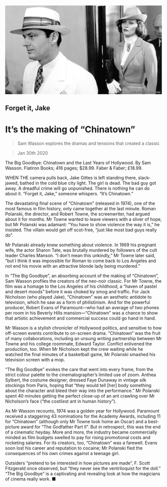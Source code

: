 ![](./images/20200201_BKP006_1.jpg)

## Forget it, Jake

# It’s the making of “Chinatown”

> Sam Wasson explores the dramas and tensions that created a classic

> Jan 30th 2020

The Big Goodbye: Chinatown and the Last Years of Hollywood. By Sam Wasson. Flatiron Books; 416 pages; $28.99. Faber & Faber; £18.99.

WHEN THE camera pulls back, Jake Gittes is left standing there, slack-jawed, bathed in the cold blue city light. The girl is dead. The bad guy got away. A dreadful crime will go unpunished. There is nothing he can do about it. “Forget it, Jake,” someone whispers. “It’s Chinatown.”

The devastating final scene of “Chinatown” (released in 1974), one of the most famous in film history, only came together at the last minute. Roman Polanski, the director, and Robert Towne, the screenwriter, had argued about it for months. Mr Towne wanted to leave viewers with a sliver of hope, but Mr Polanski was adamant: “You have to show violence the way it is,” he insisted. The villain would get off scot-free, “just like most bad guys really do”.

Mr Polanski already knew something about violence. In 1969 his pregnant wife, the actor Sharon Tate, was brutally murdered by followers of the cult leader Charles Manson. “I don’t mean this unkindly,” Mr Towne later said, “but I think it was impossible for Roman to come back to Los Angeles and not end his movie with an attractive blonde lady being murdered.”

In “The Big Goodbye”, an absorbing account of the making of “Chinatown”, Sam Wasson profiles the creators of the neo-noir classic. For Mr Towne, the film was a homage to the Los Angeles of his childhood, a “haven of pastel and desert moods” before it was choked by smog and traffic. For Jack Nicholson (who played Jake), “Chinatown” was an aesthetic antidote to television, which he saw as a form of philistinism. And for the powerful producer, Robert Evans of Paramount—who had an average of two phones per room in his Beverly Hills mansion—“Chinatown” was a chance to show that artistic achievement and commercial success could go hand in hand.

Mr Wasson is a stylish chronicler of Hollywood politics, and sensitive to how off-screen events contribute to on-screen drama. “Chinatown” was the fruit of many collaborations, including an unsung writing partnership between Mr Towne and his college roommate, Edward Taylor. Conflict enlivened the production, too. When Mr Nicholson kept the crew waiting while he watched the final minutes of a basketball game, Mr Polanski smashed his television screen with a mop.

“The Big Goodbye” evokes the care that went into every frame, from the strict colour palette to the cinematographer’s limited use of zoom. Anthea Sylbert, the costume designer, dressed Faye Dunaway in vintage silk stockings from Paris, hoping that “they would tell [her] body something about the character and bleed their way into the performance.” Mr Polanski spent 40 minutes getting the perfect close-up of an ant crawling over Mr Nicholson’s face (“the costliest ant in human history”).

As Mr Wasson recounts, 1974 was a golden year for Hollywood. Paramount received a staggering 43 nominations for the Academy Awards, including 11 for “Chinatown” (although only Mr Towne took home an Oscar) and a best-picture award for “The Godfather Part II”. But in retrospect, this was the end of a cinematic heyday. More and more, the industry became commercially minded as film budgets swelled to pay for rising promotional costs and rocketing salaries. For its creators, too, “Chinatown” was a farewell. Evans soon lost his career and reputation to cocaine; Mr Polanski fled the consequences of his own crimes against a teenage girl.

Outsiders “pretend to be interested in how pictures are made”, F. Scott Fitzgerald once observed, but “they never see the ventriloquist for the doll.” “The Big Goodbye” is a captivating and revealing look at how the magicians of cinema really work. ■